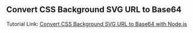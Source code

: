 ## Convert CSS Background SVG URL to Base64
Tutorial Link: [Convert CSS Background SVG URL to Base64 with Node.js](https://www.mynotepaper.com/convert-css-background-svg-url-to-base64-with-node-js.html)